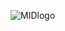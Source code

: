 ![MIDlogo](https://github.com/MidFoundation/website/assets/149153274/b4030e41-c1d8-4b3a-9972-a955844e94da)

